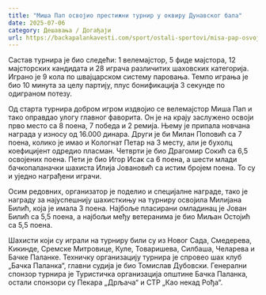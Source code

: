 ```yaml
---
title: "Миша Пап освојио престижни турнир у оквиру Дунавског бала"
date: 2025-07-06
category: Дешавања / Догађаји
url: https://backapalankavesti.com/sport/ostali-sportovi/misa-pap-osvojio-prestizni-turnir-u-okviru-dunavskog-bala/
---
```


Састав турнира је био следећи: 1 велемајстор, 5 фиде мајстора, 12 мајсторских кандидата и 28 играча различитих шаховских категорија. Играно је 9 кола по швајцарском систему паровања. Темпо играња је био 10 минута за целу партију, плус бонификација 3 секунде по одиграном потезу.

Од старта турнира добром игром издвојио се велемајстор Миша Пап и тако оправдао улогу главног фаворита. Он је на крају заслужено освоји прво место са 8 поена, 7 победа и 2 ремија. Њему је припала новчана награда у износу од 16.000 динара. Други је би Милан Поповић са 7 поена, колико је имао и Кологнат Петар на 3 месту, али је бухолц коефицијент одредио пласман. Четврти је био Драгомир Сокић са 6,5 освојених поена. Пети је био Игор Исак са 6 поена, а шести млади бачкопаланачки шахиста Илија Јовановић са истим бројем поена. То су и уједно награђени играчи.

Осим редовних, организатор је поделио и специјалне награде, тако је награду за најуспешнију шахисткињу на турниру освојила Милијана Билић, која је имала 3 поена. Најбоље пласирани омладинац је Јован Билић са 5,5 поена, а најбољи међу ветеранима је био Миљан Остојић са 5,5 поена.

Шахисти који су играли на турниру били су из Новог Сада, Смедерева, Кикинде, Сремске Митровице, Куле, Товаришева, Силбаша, Челарева и Бачке Паланке. Техничку организацију турнира је спровео шах клуб „Бачка Паланка“, главни судија је био Томислав Дубовски. Генерални спонзор турнира је Туристичка организација општине Бачка Паланка, остали спонзори су Пекара „Дрљача“ и СТР „Као некад Рођа“.
